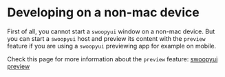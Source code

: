 # Developing on a non-mac device
First of all, you cannot start a `swoopyui` window on a non-mac device. But you can start a `swoopyui` host and preview its content with the `preview` feature if you are using a `swoopyui` previewing app for example on mobile.

Check this page for more information about the `preview` feature: [swoopyui preview](https://github.com/SKbarbon/swoopyui/blob/main/docs/swoopyui_preview.md)
